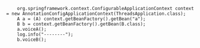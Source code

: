         org.springframework.context.ConfigurableApplicationContext context = new AnnotationConfigApplicationContext(ThreadsApplication.class);
        A a = (A) context.getBeanFactory().getBean("a");
        B b = context.getBeanFactory().getBean(B.class);
        a.voiceA();
        log.info("--------");
        b.voiceB();